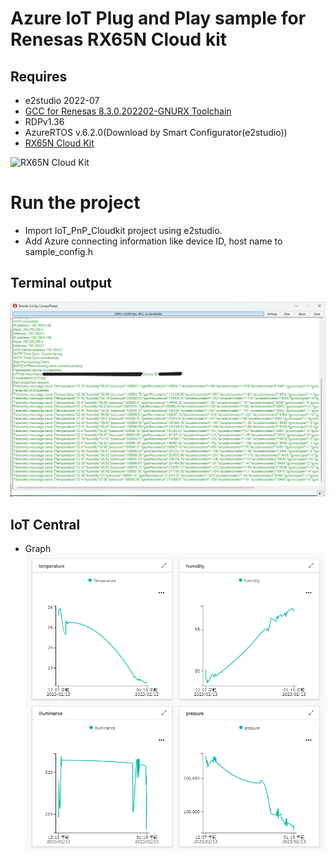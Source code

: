 # Azure IoT Plug and Play sample for Renesas RX65N Cloud kit
## Requires
* e2studio 2022-07
* [GCC for Renesas 8.3.0.202202-GNURX Toolchain](https://llvm-gcc-renesas.com/rx-download-toolchains/)
* RDPv1.36
* AzureRTOS v.6.2.0(Download by Smart Configurator(e2studio))
* [RX65N Cloud Kit](https://www.renesas.com/us/en/products/microcontrollers-microprocessors/rx-32-bit-performance-efficiency-mcus/rx65n-cloud-kit-renesas-rx65n-cloud-kit) 

![RX65N Cloud Kit ](https://learn.microsoft.com/en-us/azure/iot-develop/media/quickstart-devkit-renesas-rx65n-cloud-kit/renesas-rx65n.jpg)

# Run the project
* Import IoT_PnP_Cloudkit project using e2studio.
* Add Azure connecting information like device ID, host name to sample_config.h 

## Terminal output
<img src="./image/terminal.png">

## IoT Central
* Graph 
![IoT Central Graph](./image/IoTCentral_graph.png)